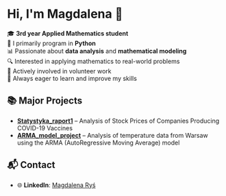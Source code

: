 # Hi, I'm Magdalena 👋

🎓 **3rd year Applied Mathematics student**  
🐍 I primarily program in **Python**  
📊 Passionate about **data analysis** and **mathematical modeling**  
🔍 Interested in applying mathematics to real-world problems  
🤝 Actively involved in volunteer work  
🚀 Always eager to learn and improve my skills  


## 📚 Major Projects
- [**Statystyka_raport1**](https://github.com/MagdalenaRys/Statystyka_raport1) – Analysis of Stock Prices of Companies Producing COVID-19 Vaccines 
- **[ARMA_model_project](https://github.com/MagdalenaRys/ARMA_model_project)** – Analysis of temperature data from Warsaw using the ARMA (AutoRegressive Moving Average) model

## 📬 Contact
- 🌐 **LinkedIn**: [Magdalena Ryś](https://www.linkedin.com/in/magdalena-ry%C5%9B-188241336/)
